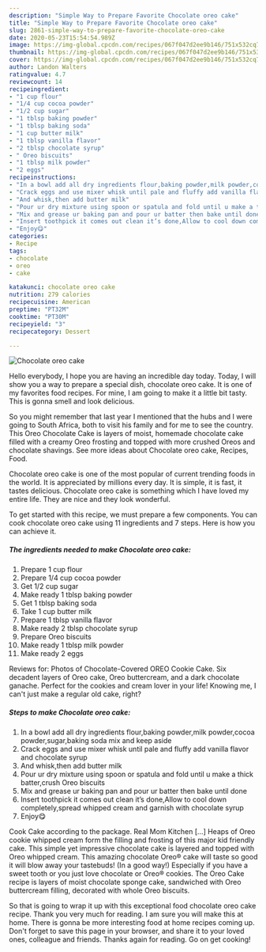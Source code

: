 ```yaml
---
description: "Simple Way to Prepare Favorite Chocolate oreo cake"
title: "Simple Way to Prepare Favorite Chocolate oreo cake"
slug: 2861-simple-way-to-prepare-favorite-chocolate-oreo-cake
date: 2020-05-23T15:54:54.989Z
image: https://img-global.cpcdn.com/recipes/067f047d2ee9b146/751x532cq70/chocolate-oreo-cake-recipe-main-photo.jpg
thumbnail: https://img-global.cpcdn.com/recipes/067f047d2ee9b146/751x532cq70/chocolate-oreo-cake-recipe-main-photo.jpg
cover: https://img-global.cpcdn.com/recipes/067f047d2ee9b146/751x532cq70/chocolate-oreo-cake-recipe-main-photo.jpg
author: Landon Walters
ratingvalue: 4.7
reviewcount: 14
recipeingredient:
- "1 cup flour"
- "1/4 cup cocoa powder"
- "1/2 cup sugar"
- "1 tblsp baking powder"
- "1 tblsp baking soda"
- "1 cup butter milk"
- "1 tblsp vanilla flavor"
- "2 tblsp chocolate syrup"
- " Oreo biscuits"
- "1 tblsp milk powder"
- "2 eggs"
recipeinstructions:
- "In a bowl add all dry ingredients flour,baking powder,milk powder,cocoa powder,sugar,baking soda mix and keep aside"
- "Crack eggs and use mixer whisk until pale and fluffy add vanilla flavor and chocolate syrup"
- "And whisk,then add butter milk"
- "Pour ur dry mixture using spoon or spatula and fold until u make a thick batter,crush Oreo biscuits"
- "Mix and grease ur baking pan and pour ur batter then bake until done"
- "Insert toothpick it comes out clean it’s done,Allow to cool down completely,spread whipped cream and garnish with chocolate syrup"
- "Enjoy😋"
categories:
- Recipe
tags:
- chocolate
- oreo
- cake

katakunci: chocolate oreo cake 
nutrition: 279 calories
recipecuisine: American
preptime: "PT32M"
cooktime: "PT30M"
recipeyield: "3"
recipecategory: Dessert

---
```



![Chocolate oreo cake](https://img-global.cpcdn.com/recipes/067f047d2ee9b146/751x532cq70/chocolate-oreo-cake-recipe-main-photo.jpg)

Hello everybody, I hope you are having an incredible day today. Today, I will show you a way to prepare a special dish, chocolate oreo cake. It is one of my favorites food recipes. For mine, I am going to make it a little bit tasty. This is gonna smell and look delicious.

So you might remember that last year I mentioned that the hubs and I were going to South Africa, both to visit his family and for me to see the country. This Oreo Chocolate Cake is layers of moist, homemade chocolate cake filled with a creamy Oreo frosting and topped with more crushed Oreos and chocolate shavings. See more ideas about Chocolate oreo cake, Recipes, Food.

Chocolate oreo cake is one of the most popular of current trending foods in the world. It is appreciated by millions every day. It is simple, it is fast, it tastes delicious. Chocolate oreo cake is something which I have loved my entire life. They are nice and they look wonderful.


To get started with this recipe, we must prepare a few components. You can cook chocolate oreo cake using 11 ingredients and 7 steps. Here is how you can achieve it.

<!--inarticleads1-->

##### The ingredients needed to make Chocolate oreo cake:

1. Prepare 1 cup flour
1. Prepare 1/4 cup cocoa powder
1. Get 1/2 cup sugar
1. Make ready 1 tblsp baking powder
1. Get 1 tblsp baking soda
1. Take 1 cup butter milk
1. Prepare 1 tblsp vanilla flavor
1. Make ready 2 tblsp chocolate syrup
1. Prepare  Oreo biscuits
1. Make ready 1 tblsp milk powder
1. Make ready 2 eggs


Reviews for: Photos of Chocolate-Covered OREO Cookie Cake. Six decadent layers of Oreo cake, Oreo buttercream, and a dark chocolate ganache. Perfect for the cookies and cream lover in your life! Knowing me, I can&#39;t just make a regular old cake, right? 

<!--inarticleads2-->

##### Steps to make Chocolate oreo cake:

1. In a bowl add all dry ingredients flour,baking powder,milk powder,cocoa powder,sugar,baking soda mix and keep aside
1. Crack eggs and use mixer whisk until pale and fluffy add vanilla flavor and chocolate syrup
1. And whisk,then add butter milk
1. Pour ur dry mixture using spoon or spatula and fold until u make a thick batter,crush Oreo biscuits
1. Mix and grease ur baking pan and pour ur batter then bake until done
1. Insert toothpick it comes out clean it’s done,Allow to cool down completely,spread whipped cream and garnish with chocolate syrup
1. Enjoy😋


Cook Cake according to the package. Real Mom Kitchen […] Heaps of Oreo cookie whipped cream form the filling and frosting of this major kid friendly cake. This simple yet impressive chocolate cake is layered and topped with Oreo whipped cream. This amazing chocolate Oreo® cake will taste so good it will blow away your tastebuds! (In a good way!) Especially if you have a sweet tooth or you just love chocolate or Oreo® cookies. The Oreo Cake recipe is layers of moist chocolate sponge cake, sandwiched with Oreo buttercream filling, decorated with whole Oreo biscuits. 

So that is going to wrap it up with this exceptional food chocolate oreo cake recipe. Thank you very much for reading. I am sure you will make this at home. There is gonna be more interesting food at home recipes coming up. Don't forget to save this page in your browser, and share it to your loved ones, colleague and friends. Thanks again for reading. Go on get cooking!
